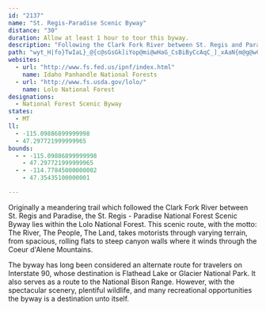 ```yaml
---
id: "2137"
name: "St. Regis-Paradise Scenic Byway"
distance: "30"
duration: Allow at least 1 hour to tour this byway.
description: "Following the Clark Fork River between St. Regis and Paradise is the St. Regis - Paradise Scenic Byway."
path: "wyt_H|fo}TwIaL}_@{c@sGsGk]iYop@mi@wHaG_CsBiByCcAqC_]_xAaN{m@g@wCg@oGCmBDkHdGiz@NcFDmI_@amAM{Ba@qDcAkD_@s@iAaBiAaAaB}@_Ba@_Hk@mAYmE{BqRgLiCmBkCqCaD_GoA{Ci@sBwGi\\_Qm|@_BaLi@uFs@kLScH?{LLyFnGmuAjBoc@~C{r@~@uLb@}ClBwJrDaPtb@gmBh@mCt@yF\\yGDmGE{Ag@yGg@iDm@sCiA}DwN_a@}@uCi@gCoAaI}AmPi@gHE_CD}CR_ENcAr@cEdBeF|AuBxAmAbAc@hBSdBFrAPvGxAvD^rB@~BGrDa@|GqA`DmBjB}AjCoChDmFhAaCbAsCjIiUdBsF~AeHr@oD|@_H~Qk~BzAoQXyAx@sCl@mAdCqCvBsAbIeCxIgDnBaBhBsB|AeDj@yBn@mELyADaCO{Fs@{DQcBYaGYsBSaEAaCJkDj@eH\\oBtAgF`Xor@h@}BN_B?uE_@aEi@sCyAaF{O}WwE{Gy@cB}@aDKgAE}AJsALu@d@kBzAyBrK{F`@_@|CeErAuAn\\iZdCgCfA_Bj@mAl@kB`@mCLgB@gCEqBUyBUeBc@{BoBgGy@aByB_DwAcB{BuBeEeCwDmAkBa@uEOkBPsBf@uPvHmBTwB?oA[y@]eAaAiByCmBaGm@mDqAaOm@mEi@uBi@eAY]cGyEgKqHkn@ic@cE{EqDoFqAmC{B}Eu@{BS_Ao@eFUsEFiEXoGPgJMmDYkDu@eEs@aC}@mBeBaCyA_ByAeAcCkAiDmAwCe@yBBk[tEoBl@}BhAoG`EsGfDeD`AmDh@}CH}CMiBYcGsAaJyF_NmK"
websites:
  - url: "http://www.fs.fed.us/ipnf/index.html"
    name: Idaho Panhandle National Forests
  - url: "http://www.fs.usda.gov/lolo/"
    name: Lolo National Forest
designations:
  - National Forest Scenic Byway
states:
  - MT
ll:
  - -115.09886899999998
  - 47.297721999999965
bounds:
  - - -115.09886899999998
    - 47.297721999999965
  - - -114.77845000000002
    - 47.35435100000001

---
```


Originally a meandering trail which followed the Clark Fork River between St. Regis and Paradise, the St. Regis - Paradise National Forest Scenic Byway lies within the Lolo National Forest.  This scenic route, with the motto: The River, The People, The Land, takes motorists through varying terrain, from spacious, rolling flats to steep canyon walls where it winds through the Coeur d'Alene Mountains.

The byway has long been considered an alternate route for travelers on Interstate 90, whose destination is Flathead Lake or Glacier National Park.  It also serves as a route to the National Bison Range.  However, with the spectacular scenery, plentiful wildlife, and many recreational opportunities the byway is a destination unto itself.
